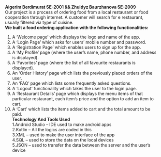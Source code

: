 **Aigerim Berdimurat SE-2001 && Zhuldyz Baurzhanova SE-2009** \
Our project is a process of ordering food from a local restaurant or food cooperation through internet. 
A customer will search for e restaurant, usually filtered via type of cuisine. \
**We built a food ordering application with the following functionalities:** 
1. A ‘Welcome page’ which displays the logo and name of the app.
2. A ‘Login Page’ which asks for users’ mobile number and password.
3. A ‘Registration Page’ which enables users to sign up for the app.
4. A ‘My Profile’ page (where the user’s name, phone number, and address is displayed).
5. A ‘Favorites’ page (where the list of all favourite restaurants is displayed).
6. An ‘Order History’ page which lists the previously placed orders of the user.
7. An ‘FAQ’ page which lists some frequently asked questions.
8. A ‘Logout’ functionality which takes the user to the login page.
9. A ‘Restaurant Details’ page which displays the menu items of that particular restaurant, each item’s price and the option to add an item to cart.
10. A ‘Cart’ which lists the items added to cart and the total amount to be paid. \
**Technology And Tools Used** \
1.Android Studio – IDE used to make android apps \
2.Kotlin – All the logics are coded in this \
3.XML – used to make the user interface of the app \
4.SQL – used to store the data on the local devices \
5.JSON – used to transfer the data between the server and the user’s device
